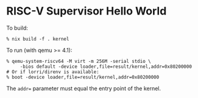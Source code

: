 # RISC-V Supervisor Hello World

To build:

```
% nix build -f . kernel
```

To run (with qemu >= 4.1):

```
% qemu-system-riscv64 -M virt -m 256M -serial stdio \
     -bios default -device loader,file=result/kernel,addr=0x80200000
# Or if lorri/direnv is available:
% boot -device loader,file=result/kernel,addr=0x80200000
```

The `addr=` parameter must equal the entry point of the kernel.